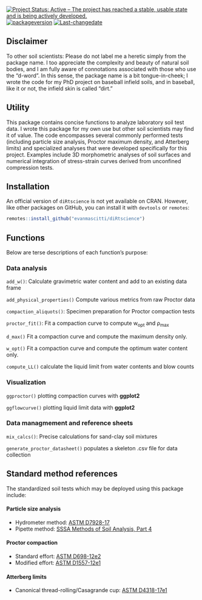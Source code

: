 
<!-- README.md is generated from README.Rmd. Please edit that file -->
<!-- badges: start -->

[![Project Status: Active – The project has reached a stable, usable
state and is being actively
developed.](https://www.repostatus.org/badges/latest/active.svg)](https://www.repostatus.org/#active)
[![packageversion](https://img.shields.io/badge/Package%20version-0.0.2-orange.svg?style=flat-square)](commits/master)
[![Last-changedate](https://img.shields.io/badge/last%20change-2020--11--28-yellowgreen.svg)](/commits/master)

<!-- badges: end -->

## Disclaimer

To other soil scientists: Please do not label me a heretic simply from
the package name. I too appreciate the complexity and beauty of natural
soil bodies, and I am fully aware of connotations associated with those
who use the “d-word”. In this sense, the package name is a bit
tongue-in-cheek; I wrote the code for my PhD project on baseball infield
soils, and in baseball, like it or not, the infield skin is called
“dirt.”

## Utility

This package contains concise functions to analyze laboratory soil test
data. I wrote this package for my own use but other soil scientists may
find it of value. The code encompasses several commonly performed tests
(including particle size analysis, Proctor maximum density, and
Atterberg limits) and specialized analyses that were developed
specifically for this project. Examples include 3D morphometric analyses
of soil surfaces and numerical integration of stress-strain curves
derived from unconfined compression tests.

## Installation

An official version of `diRtscience` is not yet available on CRAN.
However, like other packages on GitHub, you can install it with
`devtools` or `remotes`:

``` r
remotes::install_github("evanmascitti/diRtscience")
```

<!-- The best way to learn about this package is through the vignettes  -->
<!-- un-comment this line once the vignettes are added  -->

## Functions

Below are terse descriptions of each function’s purpose:

### Data analysis

`add_w()`: Calculate gravimetric water content and add to an existing
data frame

`add_physical_properties()` Compute various metrics from raw Proctor
data

`compaction_aliquots()`: Specimen preparation for Proctor compaction
tests

`proctor_fit()`: Fit a compaction curve to compute w<sub>opt</sub> and
ρ<sub>max</sub>

`d_max()` Fit a compaction curve and compute the maximum density only.

`w_opt()` Fit a compaction curve and compute the optimum water content
only.

`compute_LL()` calculate the liquid limit from water contents and blow
counts

### Visualization

`ggproctor()` plotting compaction curves with **ggplot2**

`ggflowcurve()` plotting liquid limit data with **ggplot2**

### Data managmement and reference sheets

`mix_calcs()`: Precise calculations for sand-clay soil mixtures

`generate_proctor_datasheet()` populates a skeleton .csv file for data
collection

## Standard method references

The standardized soil tests which may be deployed using this package
include:

#### Particle size analysis

-   Hydrometer method: [ASTM
    D7928-17](https://www.astm.org/Standards/D7928.htm)
-   Pipette method: [SSSA Methods of Soil Analysis, Part
    4](https://www.wiley.com/en-us/Methods+of+Soil+Analysis%2C+Part+4%3A+Physical+Methods-p-9780891188933)

#### Proctor compaction

-   Standard effort: [ASTM
    D698-12e2](https://www.astm.org/Standards/D698.htm)
-   Modified effort: [ASTM
    D1557-12e1](https://www.astm.org/Standards/D1557)

#### Atterberg limits

-   Canonical thread-rolling/Casagrande cup: [ASTM
    D4318-17e1](https://www.astm.org/Standards/D4318)
